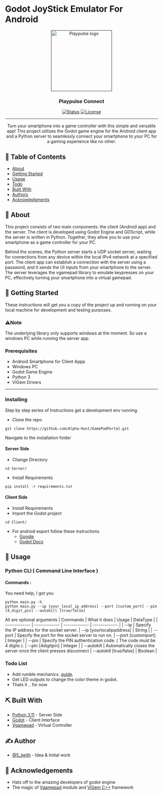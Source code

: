 # Godot JoyStick Emulator For Android

<p align="center">
  <a href="" rel="noopener">
 <img width=200px height=200px src="https://github.com/username/repository/blob/master/img/octocat.png"
  alt="Playpulse logo"></a>


</p>

<h3 align="center">Playpulse Connect</h3>

<div align="center">

  [![Status](https://img.shields.io/badge/status-active-success.svg)]() 
  [![License](https://img.shields.io/badge/license-MIT-blue.svg)](/LICENSE)

</div>

---

<p align="center"> 
  Turn your smartphone into a game controller with this simple and versatile app! This project utilizes the Godot game engine for the Android client app and a Python server to seamlessly connect your smartphone to your PC for a gaming experience like no other.
</p>

## 📝 Table of Contents
- [About](#about)
- [Getting Started](#getting_started)
- [Usage](#usage)
- [Todo](#todo)
- [Built With](#built_using)
- [Authors](#authors)
- [Acknowledgments](#acknowledgement)

## 🧐 About <a name = "about"></a>
This project consists of two main components: the client (Android app) and the server. The client is developed using Godot Engine and GDScript, while the server is written in Python. Together, they allow you to use your smartphone as a game controller for your PC.

Behind the scenes, the Python server starts a UDP socket server, waiting for connections from any device within the local IPv4 network at a specified port. The client app can establish a connection with the server using a password, and it sends the UI inputs from your smartphone to the server. The server leverages the vgamepad library to emulate keypresses on your PC, effectively turning your smartphone into a virtual gamepad.

## 🏁 Getting Started <a name = "getting_started"></a>
These instructions will get you a copy of the project up and running on your local machine for development and testing purposes.

### ⚠️Note
The underlying library only supports windows at the moment. So use a windows PC while running the server app.

### Prerequisites <a name = "prereqs"></a>
- Android Smartphone for Client Appp
- Windows PC
- Godot Game Engine
- Python 3
- ViGem Drivers
---
### Installing
Step by step series of Instructions get a development env running.

- Clone the repo
```
git clone https://github.com/Alpha-Hunt/GamePadPortal.git
```

Navigate to the installation folder

#### Server Side
- Change Directory
```
cd Server/
```
- Install Requirements
```
pip install -r requirements.txt
```
#### Client Side
- Install Requirements
- Import the Godot project

```
cd Client/
```
- For android export follow these instructions
  - [Google](https://developer.android.com/games/engines/godot/godot-export)
  - [Godot Docs](https://docs.godotengine.org/en/stable/tutorials/export/exporting_for_android.html)



## 🎈 Usage <a name="usage"></a>
### Python CLI ( Command Line Interface )

#### Commands :

You need help, I got you

```
python main.py -h
python main.py --ip [your_local_ip_address] --port [custom_port] --pin [4_digit_pin] --autokill [true/false]
```

All are optional arguments
| Commands  | What it does | Usage | DataType |
| ------------- | ------------- | ------------- | ------------- |
| --ip  | Specify the IP address for the socket server. | --ip [yourlocalipaddress]  | String |
| --port  | Specify the port for the socket server to run on. | --port [customport]  | Integer |
| --pin  | Specify the PIN authentication code. ( The code must be 4 digits ). | --pin [4digitpin]  | Integer |
| --autokill  | Automatically closes the server once the client presses disconnect | --autokill [true/false]  | Boolean |


### Todo List <a name = "todo"></a>
- Add rumble mechanics. [guide](https://pypi.org/project/vgamepad/#rumble-and-leds).
- Get LED outputs to change the color theme in godot.
- Thats it .. for now

## ⛏️ Built With <a name = "built_using"></a>
- [Python 3.11](https://www.python.org/downloads/) - Server Side
- [Godot](https://godotengine.org/) - Client Interface
- [Vgamepad](https://pypi.org/project/vgamepad/) - Virtual Controller

## ✍️ Author <a name = "authors"></a>
- [@5_keith](https://github.com/Alpha-Hunt) - Idea & Initial work

## 🎉 Acknowledgements <a name = "acknowledgement"></a>
- Hats off to the amazing developers of godot engine
- The magic of [Vgamepad](https://pypi.org/project/vgamepad/) module and [ViGem C++](https://github.com/ViGEm) framework
